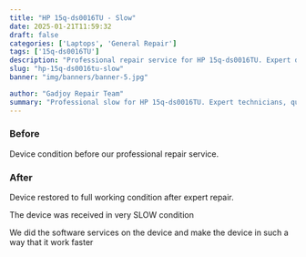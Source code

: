 ```yaml
---
title: "HP 15q-ds0016TU - Slow"
date: 2025-01-21T11:59:32
draft: false
categories: ['Laptops', 'General Repair']
tags: ['15q-ds0016TU']
description: "Professional repair service for HP 15q-ds0016TU. Expert diagnosis and quality repairs in Bangalore."
slug: "hp-15q-ds0016tu-slow"
banner: "img/banners/banner-5.jpg"

author: "Gadjoy Repair Team"
summary: "Professional slow for HP 15q-ds0016TU. Expert technicians, quality parts, warranty included."
---
```


### Before

Device condition before our professional repair service.

### After

Device restored to full working condition after expert repair.

The device was received in very SLOW condition

We did the software services on the device and make the device in such a way that it work faster